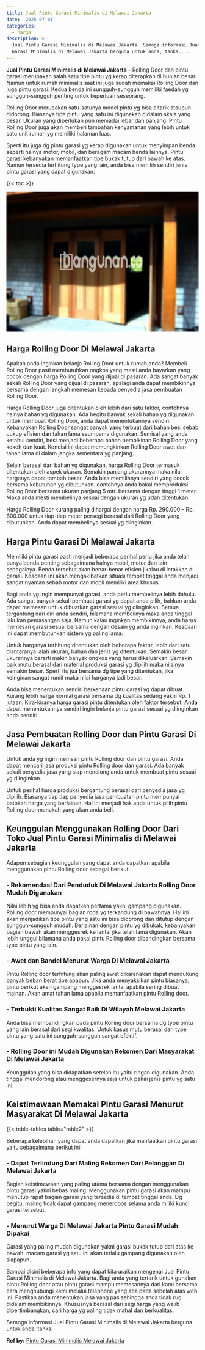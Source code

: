 ```yaml
---
title: Jual Pintu Garasi Minimalis di Melawai Jakarta
date: '2025-07-01'
categories:
  - harga
description: >-
  Jual Pintu Garasi Minimalis di Melawai Jakarta. Semoga informasi Jual Pintu
  Garasi Minimalis di Melawai Jakarta berguna untuk anda, tanks....
---
```


**Jual Pintu Garasi Minimalis di Melawai Jakarta** – Rolling Door dan pintu garasi merupakan salah satu tipe pintu yg kerap diterapkan di hunian besar. Namun untuk rumah minimalis saat ini juga sudah memakai Rolling Door dan juga pintu garasi. Kedua benda ini sungguh-sungguh memiliki faedah yg sungguh-sungguh penting untuk keperluan seseorang.

Rolling Door merupakan satu-satunya model pintu yg bisa ditarik ataupun didorong. Biasanya tipe pintu yang satu ini digunakan didalam skala yang besar. Ukuran yang diperlukan pun memadai lebar dan panjang. Pintu Rolling Door juga akan memberi tambahan kenyamanan yang lebih untuk satu unit rumah yg memiliki halaman luas.

Sperti itu juga dg pintu garasi yg kerap digunakan untuk menyimpan benda seperti halnya motor, mobil, dan beragam macam benda lainnya. Pintu garasi kebanyakan memanfaatkan tipe bukak tutup dari bawah ke atas. Namun tersedia terhitung type yang lain, anda bisa memilih sendiri jenis pintu garasi yang dapat digunakan.

{{< toc >}}

![Jual Pintu Garasi Minimalis di Melawai Jakarta](/images/pintu-garasi-61.png)

## Harga Rolling Door Di Melawai Jakarta

Apakah anda inginkan belanja Rolling Door untuk rumah anda? Membeli Rolling Door pasti membutuhkan ongkos yang mesti anda bayarkan yang cocok dengan harga Rolling Door yang dijual di pasaran. Ada sangat banyak sekali Rolling Door yang dijual di pasaran, apalagi anda dapat membikinnya bersama dengan langkah memesan kepada penyedia jasa pembuatan Rolling Door.

Harga Rolling Door juga ditentukan oleh lebih dari satu faktor, contohnya halnya bahan yg digunakan. Ada begitu banyak sekali bahan yg digunakan untuk membuat Rolling Door, anda dapat menentukannya sendiri. Kebanyakan Rolling Door sangat banyak yang terbuat dari bahan besi sebab cukup efisien dan tahan lama seumpama digunakan. Semisal yang anda ketahui sendiri, besi menjadi beberapa bahan pembikinan Rolling Door yang kokoh dan kuat. Kondisi ini dapat memungkinkan Rolling Door awet dan tahan lama di dalam jangka sementara yg panjang.

Selain berasal dari bahan yg digunakan, harga Rolling Door termasuk ditentukan oleh aspek ukuran. Semakin panjang ukurannya maka nilai harganya dapat tambah besar. Anda bisa memilihnya sendiri yang cocok bersama kebutuhan yg dibutuhkan. contohnya anda bakal memproduksi Rolling Door bersama ukuran panjang 5 mtr. bersama dengan tinggi 1 meter. Maka anda mesti membelinya sesuai dengan ukuran yg udah ditentukan.

Harga Rolling Door kurang paling dihargai dengan harga Rp. 290.000 – Rp. 600.000 untuk tiap-tiap meter persegi berasal dari Rolling Door yang dibutuhkan. Anda dapat membelinya sesuai yg diinginkan.

## Harga Pintu Garasi Di Melawai Jakarta

Memiliki pintu garasi pasti menjadi beberapa perihal perlu jika anda telah punya benda penting sebagaimana halnya mobil, motor dan lain sebagainya. Benda tersebut akan benar-benar efisien jikalau di letakkan di garasi. Keadaan ini akan mengakibatkan situasi tempat tinggal anda menjadi sangat nyaman sebab motor dan mobil memiliki area khusus.

Bagi anda yg ingin mempunyai garasi, anda perlu membelinya lebih dahulu. Ada sangat banyak sekali pembuat garasi yg dapat anda pilih, bahkan anda dapat memesan untuk dibuatkan garasi sesuai yg diinginkan. Semua tergantung dari diri anda sendiri, bilamana membelinya maka anda tinggal lakukan pemasangan saja. Namun kalau inginkan membikinnya, anda harus memesan garasi sesuai bersama dengan desain yg anda inginkan. Keadaan ini dapat membutuhkan sistem yg paling lama.

Untuk harganya terhitung ditentukan oleh beberapa faktor, lebih dari satu diantaranya ialah ukuran, bahan dan jenis yg ditentukan. Semakin besar ukurannya berarti makin banyak ongkos yang harus dikeluarkan. Semakin baik mutu berasal dari material produksi garasi yg dipilih maka nilainya semakin besar. Sperti itu jua bersama dg tipe yang ditentukan, jika keinginan sangat rumit maka nilai harganya jadi besar.

Anda bisa menentukan sendiri berkenaan pintu garasi yg dapat dibuat. Kurang lebih harga normal garasi bersama dg kualitas sedang yakni Rp. 1 jutaan. Kira-kiranya harga garasi pintu ditentukan oleh faktor tersebut. Anda dapat menentukannya sendiri ingin belanja pintu garasi sesuai yg diinginkan anda sendiri.

## Jasa Pembuatan Rolling Door dan Pintu Garasi Di Melawai Jakarta

Untuk anda yg ingin memsan pintu Rolling door dan pintu garasi. Anda dapat mencari jasa produksi pintu Rolling door dan garasi. Ada banyak sekali penyedia jasa yang siap menolong anda untuk membuat pintu sesuai yg diinginkan.

Untuk perihal harga produksi bergantung berasal dari penyedia jasa yg dipilih. Biasanya tiap tiap penyedia jasa pembuatan pintu mempunyai patokan harga yang berlainan. Hal ini menjadi hak anda untuk pilih pintu Rolling door manakah yang akan anda beli.

## Keunggulan Menggunakan Rolling Door Dari Toko Jual Pintu Garasi Minimalis di Melawai Jakarta

Adapun sebagian keunggulan yang dapat anda dapatkan apabila menggunakan pintu Rolling door sebagai berikut.

### \- Rekomendasi Dari Penduduk Di Melawai Jakarta Rolling Door Mudah Digunakan

Nilai lebih yg bisa anda dapatkan pertama yakni gampang digunakan. Rolling door mempunyai bagian roda yg terkandung di bawahnya. Hal ini akan menjadikan tipe pintu yang satu ini bisa didorong dan ditutup dengan sungguh-sungguh mudah. Berlainan dengan pintu yg dibukak, kebanyakan bagian bawah akan menggesrek ke lantai jika telah lama digunakan. Akan lebih unggul bilamana anda pakai pintu Rolling door dibandingkan bersama type pintu yang lain.

### \- Awet dan Bandel Menurut Warga Di Melawai Jakarta

Pintu Rolling door terhitung akan paling awet dikarenakan dapat mendukung banyak beban berat tipe apapun. Jika anda menyaksikan pintu biasanya, pintu berikut akan gampang menggesrek lantai apabila sering dibuat mainan. Akan amat tahan lama apabila memanfaatkan pintu Rolling door.

### \- Terbukti Kualitas Sangat Baik Di Wilayah Melawai Jakarta

Anda bisa membandingkan pada pintu Rolling door bersama dg type pintu yang lain berasal dari segi kwalitas. Untuk kasus mutu berasal dari type pintu yang satu ini sungguh-sungguh sangat efektif.

### \- Rolling Door ini Mudah Digunakan Rekomen Dari Masyarakat Di Melawai Jakarta

Keunggulan yang bisa didapatkan setelah itu yaitu ringan digunakan. Anda tinggal mendorong atau menggesernya saja untuk pakai jenis pintu yg satu ini.

## Keistimewaan Memakai Pintu Garasi Menurut Masyarakat Di Melawai Jakarta

{{< table-tables table="table2" >}}

Beberapa kelebihan yang dapat anda dapatkan jika manfaatkan pintu garasi yaitu sebagaimana berikut ini!

### \- Dapat Terlindung Dari Maling Rekomen Dari Pelanggan Di Melawai Jakarta

Bagian keistimewaan yang paling utama bersama dengan menggunakan pintu garasi yakni bebas maling. Menggunakan pintu garasi akan mampu menutup rapat bagian garasi yang tersedia di tempat tinggal anda. Dg begitu, maling tidak dapat gampang menerobos selama anda miliki kunci garasi tersebut.

### \- Menurut Warga Di Melawai Jakarta Pintu Garasi Mudah Dipakai

Garasi yang paling mudah digunakan yakni garasi bukak tutup dari atas ke bawah. macam garasi yg satu ini akan terlalu gampang digunakan oleh siapapun.

Sampai disini beberapa info yang dapat kita uraikan mengenai Jual Pintu Garasi Minimalis di Melawai Jakarta. Bagi anda yang tertarik untuk gunakan pintu Rolling door atau pintu garasi mampu memesannya dari kami bersama cara menghubungi kami melalui telephone yang ada pada sebelah atas web ini. Pastikan anda menentukan jasa yang pas sehingga anda tidak rugi didalam membikinnya. Khususnya berasal dari segi harga yang wajib dipertimbangkan, cari harga yg paling tidak mahal dan berkualitas.

Semoga informasi Jual Pintu Garasi Minimalis di Melawai Jakarta berguna untuk anda, tanks.

**Ref by:** [Pintu Garasi Minimalis Melawai Jakarta](https://id.wikipedia.org/wiki/Pintu)
